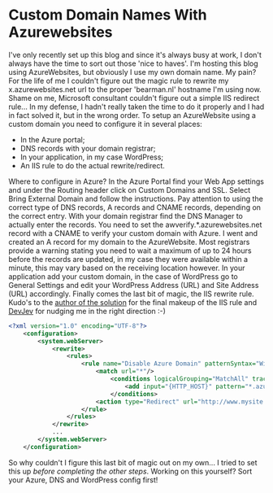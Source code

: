 # Custom Domain Names With Azurewebsites


I've only recently set up this blog and since it's always busy at work, I don't always have the time to sort out those 'nice to haves'. I'm hosting this blog using AzureWebsites, but obviously I use my own domain name. My pain? For the life of me I couldn't figure out the magic rule to rewrite my x.azurewebsites.net url to the proper 'bearman.nl' hostname I'm using now. Shame on me, Microsoft consultant couldn't figure out a simple IIS redirect rule... In my defense, I hadn't really taken the time to do it properly and I had in fact solved it, but in the wrong order. To setup an AzureWebsite using a custom domain you need to configure it in several places:

* In the Azure portal;
* DNS records with your domain registrar;
* In your application, in my case WordPress;
* An IIS rule to do the actual rewrite/redirect.

Where to configure in Azure? In the Azure Portal find your Web App settings and under the Routing header click on Custom Domains and SSL. Select Bring External Domain and follow the instructions. Pay attention to using the correct type of DNS records, A records and CNAME records, depending on the correct entry. With your domain registrar find the DNS Manager to actually enter the records. You need to set the awverify.*.azurewebsites.net record with a CNAME to verify your custom domain with Azure. I went and created an A record for my domain to the AzureWebsite. Most registrars provide a warning stating you need to wait a maximum of up to 24 hours before the records are updated, in my case they were available within a minute, this may vary based on the receiving location however. In your application add your custom domain, in the case of WordPress go to General Settings and edit your WordPress Address (URL) and Site Address (URL) accordingly. Finally comes the last bit of magic, the IIS rewrite rule. Kudo's to the [author of the solution](http://onthecloud.azurewebsites.net/seo-tip-how-to-block-the-.azurewebsites.net-domain) for the final makeup of the IIS rule and [DevJev](http://www.devjev.nl/) for nudging me in the right direction :-)  
```xml
<?xml version="1.0" encoding="UTF-8"?>
    <configuration>
        <system.webServer>
            <rewrite>
                <rules>
                    <rule name="Disable Azure Domain" patternSyntax="Wildcard" stopProcessing="true">
                        <match url="*"/>
                            <conditions logicalGrouping="MatchAll" trackAllCaptures="false">
                                <add input="{HTTP_HOST}" pattern="*.azurewebsites.net"/>
                            </conditions>
                        <action type="Redirect" url="http://www.mysite.com{REQUEST_URI}" redirectType="Permanent"/>
                    </rule>
                </rules>
            </rewrite>
            ...
        </system.webServer>
    </configuration>
```

So why couldn't I figure this last bit of magic out on my own... I tried to set this up *before completing the other steps*. Working on this yourself? Sort your Azure, DNS and WordPress config first!
